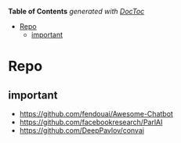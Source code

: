 <!-- START doctoc generated TOC please keep comment here to allow auto update -->
<!-- DON'T EDIT THIS SECTION, INSTEAD RE-RUN doctoc TO UPDATE -->
**Table of Contents**  *generated with [DocToc](https://github.com/thlorenz/doctoc)*

- [Repo](#repo)
  - [important](#important)

<!-- END doctoc generated TOC please keep comment here to allow auto update -->



# Repo

## important 

- https://github.com/fendouai/Awesome-Chatbot
- https://github.com/facebookresearch/ParlAI
- https://github.com/DeepPavlov/convai






